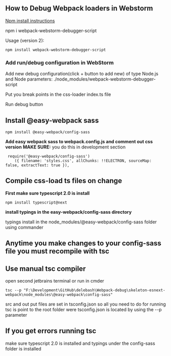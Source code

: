 ## How to Debug Webpack loaders in Webstorm ##

[Npm install instructions](https://www.npmjs.com/package/webpack-webstorm-debugger-script)

npm i webpack-webstorm-debugger-script

Usage (version 2):

    npm install webpack-webstorm-debugger-script

### Add run/debug configuration in WebStorm ###

Add new debug configuration(click + button to add new) of type Node.js and Node parameters: ./node_modules/webpack-webstorm-debugger-script

Put you break points in the css-loader index.ts file

Run debug button

## Install @easy-webpack sass ##
    npm install @easy-webpack/config-sass

**Add easy webpack sass to webpack.config.js and comment out css version**
**MAKE SURE:** you do this in development section

     require('@easy-webpack/config-sass')
        ({ filename: 'styles.css', allChunks: !!ELECTRON, sourceMap: false, extractText: true }),

## Compile css-load ts files on change ##

**First make sure typescript 2.0 is install**

    npm install typescript@next

**install typings in the easy-webpack/config-sass directory**

typings install in the node_modules/@easy-webpack/config-sass folder using commander


## Anytime you make changes to your config-sass file you must recompile with tsc ##

## Use manual tsc compiler ##
open second jetbrains terminal or run in cmder

    tsc --p "F:\Development\GitHub\delebash\Webpack-debug\skeleton-esnext-webpack\node_modules\@easy-webpack\config-sass"
    
src and out put files are set in tsconfig.json so all you need to do for running tsc is point to the root folder were tsconfig.json is located by using the  --p parameter

## If you get errors running tsc  ##
make sure typescript 2.0 is installed and typings under the config-sass folder is installed
